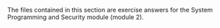 The files contained in this section are exercise answers for the System Programming and Security module (module 2).
